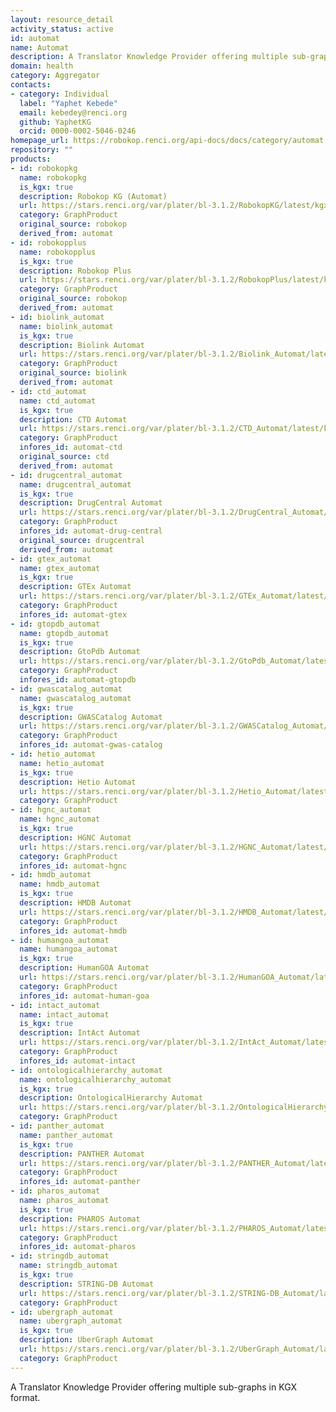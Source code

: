 ```yaml
---
layout: resource_detail
activity_status: active
id: automat
name: Automat
description: A Translator Knowledge Provider offering multiple sub-graphs in KGX format.
domain: health
category: Aggregator
contacts:
- category: Individual
  label: "Yaphet Kebede"
  email: kebedey@renci.org
  github: YaphetKG
  orcid: 0000-0002-5046-0246
homepage_url: https://robokop.renci.org/api-docs/docs/category/automat
repository: ""
products:
- id: robokopkg
  name: robokopkg
  is_kgx: true
  description: Robokop KG (Automat)
  url: https://stars.renci.org/var/plater/bl-3.1.2/RobokopKG/latest/kgx_files
  category: GraphProduct
  original_source: robokop
  derived_from: automat
- id: robokopplus
  name: robokopplus
  is_kgx: true
  description: Robokop Plus
  url: https://stars.renci.org/var/plater/bl-3.1.2/RobokopPlus/latest/kgx_files
  category: GraphProduct
  original_source: robokop
  derived_from: automat
- id: biolink_automat
  name: biolink_automat
  is_kgx: true
  description: Biolink Automat
  url: https://stars.renci.org/var/plater/bl-3.1.2/Biolink_Automat/latest/kgx_files
  category: GraphProduct
  original_source: biolink
  derived_from: automat
- id: ctd_automat
  name: ctd_automat
  is_kgx: true
  description: CTD Automat
  url: https://stars.renci.org/var/plater/bl-3.1.2/CTD_Automat/latest/kgx_files
  category: GraphProduct
  infores_id: automat-ctd
  original_source: ctd
  derived_from: automat
- id: drugcentral_automat
  name: drugcentral_automat
  is_kgx: true
  description: DrugCentral Automat
  url: https://stars.renci.org/var/plater/bl-3.1.2/DrugCentral_Automat/latest/kgx_files
  category: GraphProduct
  infores_id: automat-drug-central
  original_source: drugcentral
  derived_from: automat
- id: gtex_automat
  name: gtex_automat
  is_kgx: true
  description: GTEx Automat
  url: https://stars.renci.org/var/plater/bl-3.1.2/GTEx_Automat/latest/kgx_files
  category: GraphProduct
  infores_id: automat-gtex
- id: gtopdb_automat
  name: gtopdb_automat
  is_kgx: true
  description: GtoPdb Automat
  url: https://stars.renci.org/var/plater/bl-3.1.2/GtoPdb_Automat/latest/kgx_files
  category: GraphProduct
  infores_id: automat-gtopdb
- id: gwascatalog_automat
  name: gwascatalog_automat
  is_kgx: true
  description: GWASCatalog Automat
  url: https://stars.renci.org/var/plater/bl-3.1.2/GWASCatalog_Automat/latest/kgx_files
  category: GraphProduct
  infores_id: automat-gwas-catalog
- id: hetio_automat
  name: hetio_automat
  is_kgx: true
  description: Hetio Automat
  url: https://stars.renci.org/var/plater/bl-3.1.2/Hetio_Automat/latest/kgx_files
  category: GraphProduct
- id: hgnc_automat
  name: hgnc_automat
  is_kgx: true
  description: HGNC Automat
  url: https://stars.renci.org/var/plater/bl-3.1.2/HGNC_Automat/latest/kgx_files
  category: GraphProduct
  infores_id: automat-hgnc
- id: hmdb_automat
  name: hmdb_automat
  is_kgx: true
  description: HMDB Automat
  url: https://stars.renci.org/var/plater/bl-3.1.2/HMDB_Automat/latest/kgx_files
  category: GraphProduct
  infores_id: automat-hmdb
- id: humangoa_automat
  name: humangoa_automat
  is_kgx: true
  description: HumanGOA Automat
  url: https://stars.renci.org/var/plater/bl-3.1.2/HumanGOA_Automat/latest/kgx_files
  category: GraphProduct
  infores_id: automat-human-goa
- id: intact_automat
  name: intact_automat
  is_kgx: true
  description: IntAct Automat
  url: https://stars.renci.org/var/plater/bl-3.1.2/IntAct_Automat/latest/kgx_files
  category: GraphProduct
  infores_id: automat-intact
- id: ontologicalhierarchy_automat
  name: ontologicalhierarchy_automat
  is_kgx: true
  description: OntologicalHierarchy Automat
  url: https://stars.renci.org/var/plater/bl-3.1.2/OntologicalHierarchy_Automat/latest/kgx_files
  category: GraphProduct
- id: panther_automat
  name: panther_automat
  is_kgx: true
  description: PANTHER Automat
  url: https://stars.renci.org/var/plater/bl-3.1.2/PANTHER_Automat/latest/kgx_files
  category: GraphProduct
  infores_id: automat-panther
- id: pharos_automat
  name: pharos_automat
  is_kgx: true
  description: PHAROS Automat
  url: https://stars.renci.org/var/plater/bl-3.1.2/PHAROS_Automat/latest/kgx_files
  category: GraphProduct
  infores_id: automat-pharos
- id: stringdb_automat
  name: stringdb_automat
  is_kgx: true
  description: STRING-DB Automat
  url: https://stars.renci.org/var/plater/bl-3.1.2/STRING-DB_Automat/latest/kgx_files
  category: GraphProduct
- id: ubergraph_automat
  name: ubergraph_automat
  is_kgx: true
  description: UberGraph Automat
  url: https://stars.renci.org/var/plater/bl-3.1.2/UberGraph_Automat/latest/kgx_files
  category: GraphProduct
---
```


A Translator Knowledge Provider offering multiple sub-graphs in KGX format.
